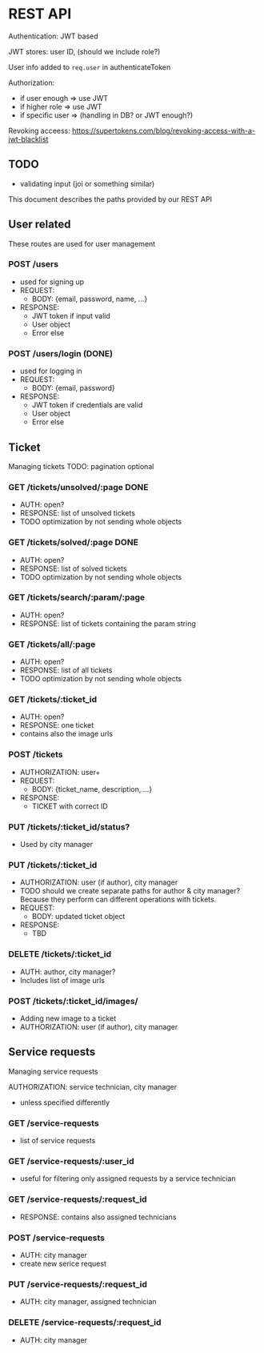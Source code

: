 # REST API

Authentication: JWT based

JWT stores: user ID, (should we include role?)

User info added to `req.user` in authenticateToken 

Authorization:
 - if user enough => use JWT
 - if higher role => use JWT
 - if specific user => (handling in DB? or JWT enough?)

Revoking acceess: https://supertokens.com/blog/revoking-access-with-a-jwt-blacklist

## TODO 
 - validating input (joi or something similar)
  
This document describes the paths provided by our REST API

## User related

These routes are used for user management 

### POST /users
 - used for signing up
 - REQUEST: 
   - BODY: {email, password, name, ...}
 - RESPONSE:
   - JWT token if input valid
   - User object
   - Error else

### POST /users/login (DONE)
 - used for logging in
 - REQUEST: 
   - BODY: {email, password}
 - RESPONSE:
   - JWT token if credentials are valid
   - User object
   - Error else

## Ticket

Managing tickets
TODO: pagination optional

### GET /tickets/unsolved/:page DONE
 - AUTH: open?
 - RESPONSE: list of unsolved tickets
 - TODO optimization by not sending whole objects 
  
### GET /tickets/solved/:page DONE
 - AUTH: open?
 - RESPONSE: list of solved tickets
 - TODO optimization by not sending whole objects 

### GET /tickets/search/:param/:page
 - AUTH: open?
 - RESPONSE: list of tickets containing the param string

### GET /tickets/all/:page
 - AUTH: open?
 - RESPONSE: list of all tickets
 - TODO optimization by not sending whole objects 

### GET /tickets/:ticket_id
 - AUTH: open?
 - RESPONSE: one ticket
 - contains also the image urls

### POST /tickets
 - AUTHORIZATION: user+
 - REQUEST:
   - BODY: {ticket_name, description, ...}
 - RESPONSE:
   - TICKET with correct ID

### PUT /tickets/:ticket_id/status?
 - Used by city manager


### PUT /tickets/:ticket_id
 - AUTHORIZATION: user (if author), city manager
 - TODO should we create separate paths for author & city manager? Because they perform can different operations with tickets.
 - REQUEST:
   - BODY: updated ticket object
 - RESPONSE:
   - TBD

### DELETE /tickets/:ticket_id
 - AUTH: author, city manager?
 - Includes list of image urls 

<!-- ### GET /tickets/:ticket_id/images/:image_id -->


### POST /tickets/:ticket_id/images/
- Adding new image to a ticket
- AUTHORIZATION: user (if author), city manager



## Service requests

Managing service requests

AUTHORIZATION: service technician, city manager
 - unless specified differently 

### GET /service-requests
 - list of service requests

### GET /service-requests/:user_id
 - useful for filtering only assigned requests by a service
technician
  
### GET /service-requests/:request_id
 - RESPONSE: contains also assigned technicians

### POST /service-requests
 - AUTH: city manager
 - create new serice request


### PUT /service-requests/:request_id
 - AUTH: city manager, assigned technician

### DELETE /service-requests/:request_id
 - AUTH: city manager